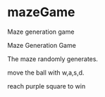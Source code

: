 # mazeGame
Maze generation game

Maze Generation Game

The maze randomly generates.

move the ball with w,a,s,d.

reach purple square to win

